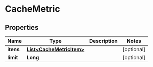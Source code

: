 
# CacheMetric

## Properties
Name | Type | Description | Notes
------------ | ------------- | ------------- | -------------
**itens** | [**List&lt;CacheMetricItem&gt;**](CacheMetricItem.md) |  |  [optional]
**limit** | **Long** |  |  [optional]



